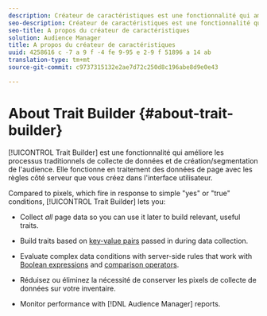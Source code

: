 ```yaml
---
description: Créateur de caractéristiques est une fonctionnalité qui améliore les processus traditionnels de collecte de données en pixels et de création/segmentation d'audiences. Elle fonctionne en traitement des données de page avec les règles côté serveur que vous créez dans l'interface utilisateur.
seo-description: Créateur de caractéristiques est une fonctionnalité qui améliore les processus traditionnels de collecte de données en pixels et de création/segmentation d'audiences. Elle fonctionne en traitement des données de page avec les règles côté serveur que vous créez dans l'interface utilisateur.
seo-title: A propos du créateur de caractéristiques
solution: Audience Manager
title: A propos du créateur de caractéristiques
uuid: 4258616 c -7 a 9 f -4 fe 9-95 e 2-9 f 51896 a 14 ab
translation-type: tm+mt
source-git-commit: c9737315132e2ae7d72c250d8c196abe8d9e0e43

---
```



# About Trait Builder {#about-trait-builder}

[!UICONTROL Trait Builder] est une fonctionnalité qui améliore les processus traditionnels de collecte de données et de création/segmentation de l&#39;audience. Elle fonctionne en traitement des données de page avec les règles côté serveur que vous créez dans l&#39;interface utilisateur.

<!-- c_tb_about.xml -->

Compared to pixels, which fire in response to simple &quot;yes&quot; or &quot;true&quot; conditions, [!UICONTROL Trait Builder] lets you:

* Collect *all* page data so you can use it later to build relevant, useful traits.
* Build traits based on [key-value pairs](../../reference/key-value-pairs-explained.md) passed in during data collection.
* Evaluate complex data conditions with server-side rules that work with [Boolean expressions](../../reference/boolean-expressions-tsb.md) and [comparison operators](../../features/traits/trait-comparison-operators.md).

* Réduisez ou éliminez la nécessité de conserver les pixels de collecte de données sur votre inventaire.
* Monitor performance with [!DNL Audience Manager] reports.
